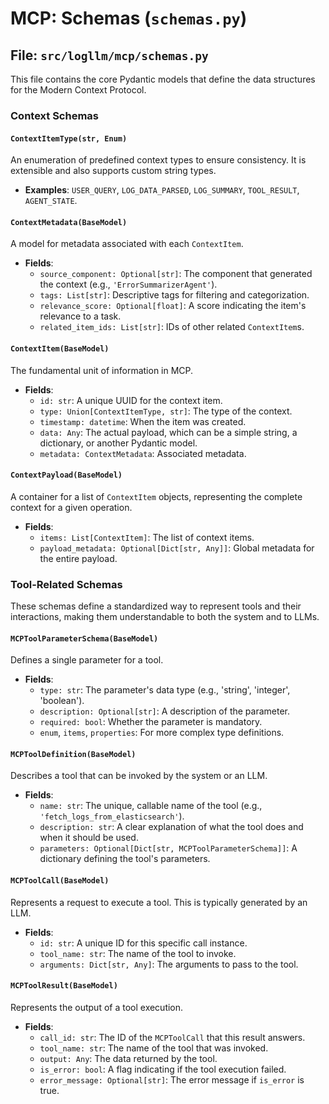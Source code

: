 # MCP: Schemas (`schemas.py`)

## File: `src/logllm/mcp/schemas.py`

This file contains the core Pydantic models that define the data structures for the Modern Context Protocol.

### Context Schemas

#### `ContextItemType(str, Enum)`

An enumeration of predefined context types to ensure consistency. It is extensible and also supports custom string types.

- **Examples**: `USER_QUERY`, `LOG_DATA_PARSED`, `LOG_SUMMARY`, `TOOL_RESULT`, `AGENT_STATE`.

#### `ContextMetadata(BaseModel)`

A model for metadata associated with each `ContextItem`.

- **Fields**:
  - `source_component: Optional[str]`: The component that generated the context (e.g., `'ErrorSummarizerAgent'`).
  - `tags: List[str]`: Descriptive tags for filtering and categorization.
  - `relevance_score: Optional[float]`: A score indicating the item's relevance to a task.
  - `related_item_ids: List[str]`: IDs of other related `ContextItem`s.

#### `ContextItem(BaseModel)`

The fundamental unit of information in MCP.

- **Fields**:
  - `id: str`: A unique UUID for the context item.
  - `type: Union[ContextItemType, str]`: The type of the context.
  - `timestamp: datetime`: When the item was created.
  - `data: Any`: The actual payload, which can be a simple string, a dictionary, or another Pydantic model.
  - `metadata: ContextMetadata`: Associated metadata.

#### `ContextPayload(BaseModel)`

A container for a list of `ContextItem` objects, representing the complete context for a given operation.

- **Fields**:
  - `items: List[ContextItem]`: The list of context items.
  - `payload_metadata: Optional[Dict[str, Any]]`: Global metadata for the entire payload.

### Tool-Related Schemas

These schemas define a standardized way to represent tools and their interactions, making them understandable to both the system and to LLMs.

#### `MCPToolParameterSchema(BaseModel)`

Defines a single parameter for a tool.

- **Fields**:
  - `type: str`: The parameter's data type (e.g., 'string', 'integer', 'boolean').
  - `description: Optional[str]`: A description of the parameter.
  - `required: bool`: Whether the parameter is mandatory.
  - `enum`, `items`, `properties`: For more complex type definitions.

#### `MCPToolDefinition(BaseModel)`

Describes a tool that can be invoked by the system or an LLM.

- **Fields**:
  - `name: str`: The unique, callable name of the tool (e.g., `'fetch_logs_from_elasticsearch'`).
  - `description: str`: A clear explanation of what the tool does and when it should be used.
  - `parameters: Optional[Dict[str, MCPToolParameterSchema]]`: A dictionary defining the tool's parameters.

#### `MCPToolCall(BaseModel)`

Represents a request to execute a tool. This is typically generated by an LLM.

- **Fields**:
  - `id: str`: A unique ID for this specific call instance.
  - `tool_name: str`: The name of the tool to invoke.
  - `arguments: Dict[str, Any]`: The arguments to pass to the tool.

#### `MCPToolResult(BaseModel)`

Represents the output of a tool execution.

- **Fields**:
  - `call_id: str`: The ID of the `MCPToolCall` that this result answers.
  - `tool_name: str`: The name of the tool that was invoked.
  - `output: Any`: The data returned by the tool.
  - `is_error: bool`: A flag indicating if the tool execution failed.
  - `error_message: Optional[str]`: The error message if `is_error` is true.
